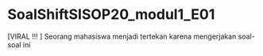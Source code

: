 # SoalShiftSISOP20_modul1_E01
[VIRAL !!! ] Seorang mahasiswa menjadi tertekan karena mengerjakan soal-soal ini
